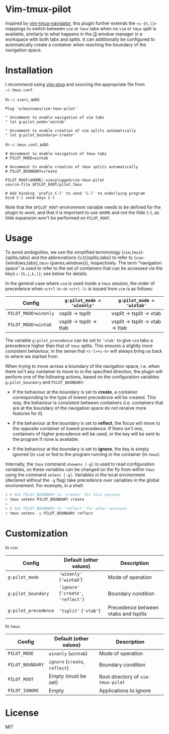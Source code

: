 # Vim-tmux-pilot

Inspired by [vim-tmux-navigator](https://github.com/christoomey/vim-tmux-navigator),
this plugin further extends the `<c-{h,l}>` mappings to switch between `vim` or `tmux` tabs when no `vim` or `tmux` split is available,
similarly to what happens in the [i3](https://i3wm.org) window manager in a workspace with both tabs and splits.
It can additionally be configured to automatically create a container when reaching the boundary of the navigation space.

# Installation

I recommend using [vim-plug](https://github.com/junegunn/vim-plug)
and sourcing the appropriate file from `~/.tmux.conf`.

In `~/.vimrc`, add:
```vim
Plug 'urbainvaes/vim-tmux-pilot'

" Uncomment to enable navigation of vim tabs
" let g:pilot_mode='wintab'

" Uncomment to enable creation of vim splits automatically
" let g:pilot_boundary='create'
```
In `~/.tmux.conf`, add:
```tmux
# Uncomment to enable navigation of tmux tabs
# PILOT_MODE=wintab

# Uncomment to enable creation of tmux splits automatically
# PILOT_BOUNDARY=create

PILOT_ROOT=$HOME/.vim/plugged/vim-tmux-pilot
source-file $PILOT_ROOT/pilot.tmux

# Add binding 'prefix C-l' to send 'C-l' to underlying program
bind C-l send-keys C-l
```
Note that the `$PILOT_ROOT` environment variable needs to be defined for the plugin to work,
and that it is important to use `$HOME` and not the tilde (`~`),
as tilde expansion won't be performed on `PILOT_ROOT`.

# Usage

To avoid ambiguities,
we use the simplified terminology {`vim`,`tmux`}-{splits,tabs} and
the abbreviations {v,t}{splits,tabs}
to refer to {`vim`-{windows,tabs},`tmux`-{panes,windows}}, respectively.
The term "navigation space" is used to refer to the set of containers that can be accessed via the keys `c-{h,j,k,l}`;
see below for details.

In the general case where `vim` is used inside a `tmux` session,
the order of precedence when `<ctrl-h>` or `<ctrl-l>` is issued from `vim` is as follows:

| Config               | `g:pilot_mode = 'winonly'` | `g:pilot_mode = 'wintab'`     |
| ------               | -------                    | -----------                   |
| `PILOT_MODE=winonly` | vsplit → tsplit            | vsplit → tsplit → vtab        |
| `PILOT_MODE=wintab`  | vsplit → tsplit → ttab     | vsplit → tsplit → vtab → ttab |

The variable `g:pilot_precedence` can be set to `'vtab'` to give `vim` tabs a precedence higher than that of `tmux` splits.
This ensures a slightly more consistent behaviour,
in the sense that `<c-l><c-h>` will always bring us back to where we started from.

When trying to move across a boundary of the navigation space,
i.e. when there isn't any container to move to in the specified direction,
the plugin will perform one of the following actions,
based on the configuration variables `g:pilot_boundary` and `PILOT_BOUNDARY`:

- If the behaviour at the boundary is set to **create**,
  a container corresponding to the type of lowest precedence will be created.
  This way, the behaviour is consistent between containers
  (i.e. containers that are at the boundary of the navigation space do not receive more features for it).

- If the behaviour at the boundary is set to **reflect**,
  the focus will move to the opposite container of lowest precedence.
  If there isn't one,
  containers of higher precedence will be used,
  or the key will be sent to the program if none is available.

- If the behaviour at the boundary is set to **ignore**,
  the key is simply ignored (in `vim`)
  or fed to the program running in the container (in `tmux`).

Internally, the `tmux` command `showenv [-g]` is used to read configuration variables,
so these variables can be changed on the fly from within `tmux` using the command `setenv [-g]`.
Variables in the local environment (declared without the `-g` flag)
take precedence over variables in the global environement.
For example, in a shell:
```bash
> # Set PILOT_BOUNDARY to 'create' for this session
> tmux setenv PILOT_BOUNDARY create
>
> # Set PILOT_BOUNDARY to 'reflect' for other sessions
> tmux setenv -g PILOT_BOUNDARY reflect
```

# Customization

In `vim`:

| Config               | Default (other values)               | Description                          |
| ------               | -------                              | -----------                          |
| `g:pilot_mode`       | `'winonly'` (`'wintab`')             | Mode of operation                    |
| `g:pilot_boundary`   | `'ignore'` (`'create'`, `'reflect'`) | Boundary condition                   |
| `g:pilot_precedence` | `'tsplit'` (`'vtab'`)                | Precedence between vtabs and tsplits |

In `tmux`:

| Config              | Default (other values)         | Description                           |
| ------              | -------                        | -----------                           |
| `PILOT_MODE`        | `winonly` (`wintab`)           | Mode of operation                     |
| `PILOT_BOUNDARY`    | `ignore` (`create`, `reflect`) | Boundary condition                    |
| `PILOT_ROOT`        | Empty (must be set)            | Root directory of `vim-tmux-pilot`    |
| `PILOT_IGNORE`      | Empty                          | Applications to ignore                |

# License

MIT
